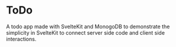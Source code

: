 # ToDo

A todo app made with SvelteKit and MonogoDB to demonstrate the simplicity in SvelteKit to connect server side code and client side interactions.